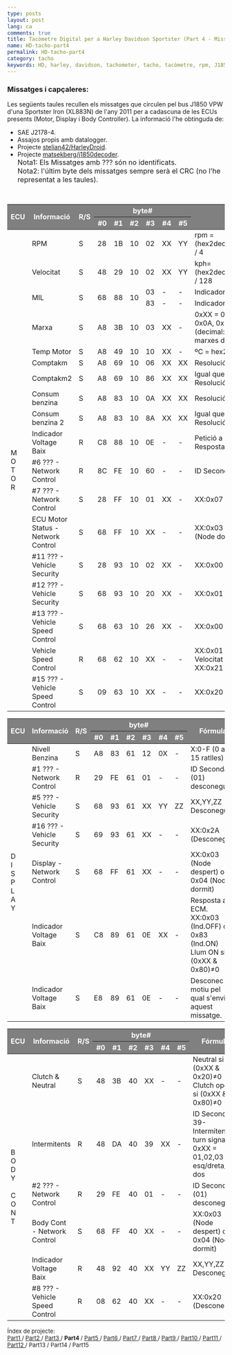 ```yaml
---
type: posts
layout: post
lang: ca
comments: true
title: Tacòmetre Digital per a Harley Davidson Sportster (Part 4 - Missatges al bus)
name: HD-tacho-part4
permalink: HD-tacho-part4
category: tacho
keywords: HD, harley, davidson, tachometer, tacho, tacòmetre, rpm, J1850, missatges, ID, capçalera
---
```


### Missatges i capçaleres:
Les següents taules recullen els missatges que circulen pel bus J1850 VPW d'una Sportster Iron (XL883N) de l'any 2011 per a cadascuna de les ECUs presents (Motor, Display i Body Controller). La informació l'he obtinguda de:<br>
- SAE J2178-4.<br>
- Assajos propis amb datalogger.<br>
- Projecte <a href="https://github.com/stelian42/HarleyDroid">stelian42/HarleyDroid</a>.<br>
- Projecte <a href=" https://github.com/matsekberg/j1850decoder">matsekberg/j1850decoder</a>.<br>
<font size="3">Nota1: Els Missatges amb ??? són no identificats.<br>
Nota2: l'últim byte dels missatges sempre serà el CRC (no l'he representat a les taules).</font>
<br>

<font size="2.5">
<table>
  <thead>
    <tr bgcolor="gray">
      <th rowspan="2"><font color="white">ECU</font></th>
      <th rowspan="2"><font color="white">Informació</font></th>
      <th rowspan="2"><font color="white">R/S</font></th>
      <th colspan="6"><font color="white">byte#</font></th>
      <th rowspan="2"><font color="white">Fórmula</font></th>
    </tr>
    <tr bgcolor="gray">
      <th><font color="white">#0</font></th>
      <th><font color="white">#1</font></th>
      <th><font color="white">#2</font></th>
      <th><font color="white">#3</font></th>
      <th><font color="white">#4</font></th>
      <th><font color="white">#5</font></th>
    </tr>
  </thead>
  <tbody>
    <tr>
      <td rowspan="19">M<br>O<BR>T<BR>O<BR>R</td>
      <td title="28 1B 10 02 XX YY">RPM</td>
      <td>S</td>
      <td>28</td>
      <td>1B</td>
      <td>10</td>
      <td>02</td>
      <td>XX</td>
      <td>YY</td>
      <td>rpm = (hex2dec(xx)*256+hex2dec(yy)) / 4</td>
    </tr>
    <tr>
      <td title="48 29 10 02 XX YY">Velocitat</td>
      <td>S</td>
      <td>48</td>
      <td>29</td>
      <td>10</td>
      <td>02</td>
      <td>XX</td>
      <td>YY</td>
      <td>kph= (hex2dec(xx)*256+hex2dec(yy)) / 128</td>
    </tr>
    <tr>
      <td rowspan="2" title="68 88 10 03">MIL</td>
      <td rowspan="2">S</td>
      <td rowspan="2">68</td>
      <td rowspan="2">88</td>
      <td rowspan="2">10</td>
      <td>03</td>
      <td>-</td>
      <td>-</td>
      <td>Indicador de fallada Actiu</td>
    </tr>
    <tr>
      <td title="68 88 10 83">83</td>
      <td>-</td>
      <td>-</td>
      <td>Indicador de fallada inactiu</td>
    </tr>
    <tr>
      <td title="A8 3B 10 03 XX">Marxa</td>
      <td>S</td>
      <td>A8</td>
      <td>3B</td>
      <td>10</td>
      <td>03</td>
      <td>XX</td>
      <td>-</td>
      <td>0xXX = 0x00, 0x02, 0x04, 0x08, 0x0A, 0x14 <br> (decimal: 0,2,4,8,10,20) per les marxes de 1era-5ena</td>
    </tr>
    <tr>
      <td title="A8 49 10 10 XX">Temp Motor</td>
      <td>S</td>
      <td>A8</td>
      <td>49</td>
      <td>10</td>
      <td>10</td>
      <td>XX</td>
      <td>-</td>
      <td>ºC = hex2dec(XX) - 40</td>
    </tr>
    <tr>
      <td title="A8 69 10 06 XX XX">Comptakm</td>
      <td>S</td>
      <td>A8</td>
      <td>69</td>
      <td>10</td>
      <td>06</td>
      <td>XX</td>
      <td>XX</td>
      <td>Resolució de bit=0,4 metres</td>
    </tr>
    <tr>
      <td title="A8 69 10 86 XX XX">Comptakm2</td>
      <td>S</td>
      <td>A8</td>
      <td>69</td>
      <td>10</td>
      <td>86</td>
      <td>XX</td>
      <td>XX</td>
      <td>Igual que l'anterior <br>Resolució de bit=0,4 metres</td>
    </tr>
    <tr>
      <td title="A8 83 10 0A XX XX">Consum benzina</td>
      <td>S</td>
      <td>A8</td>
      <td>83</td>
      <td>10</td>
      <td>0A</td>
      <td>XX</td>
      <td>XX</td>
      <td>Resolució de bit=0,00005 litres</td>
    </tr>
    <tr>
      <td title="A8 83 10 8A XX XX">Consum benzina 2</td>
      <td>S</td>
      <td>A8</td>
      <td>83</td>
      <td>10</td>
      <td>8A</td>
      <td>XX</td>
      <td>XX</td>
      <td>Igual que l'anterior <br>Resolució de bit=0,00005 litres</td>
    </tr>
    <tr>
      <td title="C8 88 10 0E">Indicador Voltage Baix</td>
      <td>R</td>
      <td>C8</td>
      <td>88</td>
      <td>10</td>
      <td>0E</td>
      <td>-</td>
      <td>-</td>
      <td>Petició a METER.<br>Resposta:C8 88 61</td>
    </tr>
    <tr>
      <td title="8C FE 10 60">#6 ??? - Network Control</td>
      <td>R</td>
      <td>8C</td>
      <td>FE</td>
      <td>10</td>
      <td>60</td>
      <td>-</td>
      <td>-</td>
      <td>ID Secondari (60) desconegut</td>
    </tr>
    <tr>
      <td title="28 FF 10 01 XX">#7 ??? - Network Control</td>
      <td>S</td>
      <td>28</td>
      <td>FF</td>
      <td>10</td>
      <td>01</td>
      <td>XX</td>
      <td>-</td>
      <td>XX:0x07 o 0x06 (Desconegut)</td>
    </tr>
    <tr>
      <td title="68 FF 10 XX">ECU Motor Status - Network Control</td>
      <td>S</td>
      <td>68</td>
      <td>FF</td>
      <td>10</td>
      <td>XX</td>
      <td>-</td>
      <td>-</td>
      <td>XX:0x03 (Node despert) o 0x04 (Node dormit)</td>
    </tr>
    <tr>
      <td title="28 93 10 02 XX">#11 ??? - Vehicle Security</td>
      <td>S</td>
      <td>28</td>
      <td>93</td>
      <td>10</td>
      <td>02</td>
      <td>XX</td>
      <td>-</td>
      <td>XX:0x00 (Desconegut)</td>
    </tr>
    <tr title="">
      <td title="68 93 10 20 XX">#12 ??? - Vehicle Security</td>
      <td>S</td>
      <td>68</td>
      <td>93</td>
      <td>10</td>
      <td>20</td>
      <td>XX</td>
      <td>-</td>
      <td>XX:0x01 (Desconegut)</td>
    </tr>
    <tr>
      <td title="68 63 10 26 XX">#13 ??? - Vehicle Speed Control</td>
      <td>S</td>
      <td>68</td>
      <td>63</td>
      <td>10</td>
      <td>26</td>
      <td>XX</td>
      <td>-</td>
      <td>XX:0x00 i 0x01 (Desconegut)</td>
    </tr>
    <tr>
      <td title="68 32 10 XX">Vehicle Speed Control</td>
      <td>R</td>
      <td>68</td>
      <td>62</td>
      <td>10</td>
      <td>XX</td>
      <td>-</td>
      <td>-</td>
      <td>XX:0x01 (Sistema Control Velocitat ON/OFF)<br> XX:0x21 (Botó ON/OFF actiu)</td>
    </tr>
    <tr>
      <td title="09 63 10 XX">#15 ??? - Vehicle Speed Control</td>
      <td>S</td>
      <td>09</td>
      <td>63</td>
      <td>10</td>
      <td>XX</td>
      <td>-</td>
      <td>-</td>
      <td>XX:0x20 (Desconegut)</td>
    </tr>

  </tbody>
</table>

<!--more-->

<table>
  <thead>
    <tr bgcolor="gray">
      <th rowspan="2"><font color="white">ECU</font></th>
      <th rowspan="2"><font color="white">Informació</font></th>
      <th rowspan="2"><font color="white">R/S</font></th>
      <th colspan="6"><font color="white">byte#</font></th>
      <th rowspan="2"><font color="white">Fórmula</font></th>
    </tr>
    <tr bgcolor="gray">
      <th><font color="white">#0</font></th>
      <th><font color="white">#1</font></th>
      <th><font color="white">#2</font></th>
      <th><font color="white">#3</font></th>
      <th><font color="white">#4</font></th>
      <th><font color="white">#5</font></th>
    </tr>
  </thead>
  <tbody>
    <tr>
      <td rowspan="7">D<br>I<BR>S<BR>P<BR>L<BR>A<BR>Y</td>
      <td title="A8 83 61 12 0X">Nivell Benzina</td>
      <td>S</td>
      <td>A8</td>
      <td>83</td>
      <td>61</td>
      <td>12</td>
      <td>0X</td>
      <td>-</td>
      <td>X:0-F (0 a 15 ratlles)</td>
    </tr>
    <tr>
      <td title="29 FE 61 01">#1 ??? - Network Control</td>
      <td>R</td>
      <td>29</td>
      <td>FE</td>
      <td>61</td>
      <td>01</td>
      <td>-</td>
      <td>-</td>
      <td>ID Secondari (01) desconegut</td>
    </tr>
    <tr>
      <td title="68 93 61 XX YY ZZ">#5 ??? - Vehicle Security</td>
      <td>S</td>
      <td>68</td>
      <td>93</td>
      <td>61</td>
      <td>XX</td>
      <td>YY</td>
      <td>ZZ</td>
      <td>XX,YY,ZZ Desconeguts</td>
    </tr>
    <tr>
      <td title="69 93 61 XX">#16 ??? - Vehicle Security</td>
      <td>S</td>
      <td>69</td>
      <td>93</td>
      <td>61</td>
      <td>XX</td>
      <td>-</td>
      <td>-</td>
      <td>XX:0x2A (Desconegut)</td>
    </tr>
    <tr>
      <td title="68 FF 61 XX">Display - Network Control</td>
      <td>S</td>
      <td>68</td>
      <td>FF</td>
      <td>61</td>
      <td>XX</td>
      <td>-</td>
      <td>-</td>
      <td>XX:0x03 (Node despert) o 0x04 (Node dormit)</td>
    </tr>
    <tr>
      <td title="C8 89 61 0E XX">Indicador Voltage Baix</td>
      <td>S</td>
      <td>C8</td>
      <td>89</td>
      <td>61</td>
      <td>0E</td>
      <td>XX</td>
      <td>-</td>
      <td>Resposta a ECM.<br>XX:0x03 (Ind.OFF) o 0x83 (Ind.ON)<br>Llum ON si (0xXX & 0x80)&#8800;0</td>
    </tr>
    <tr>
      <td title="E8 89 61 0E">Indicador Voltage Baix</td>
      <td>S</td>
      <td>E8</td>
      <td>89</td>
      <td>61</td>
      <td>0E</td>
      <td>-</td>
      <td>-</td>
      <td>Desconec el motiu pel qual s'envia aquest missatge.</td>
    </tr>

  </tbody>
</table>

<table>
  <thead>
    <tr bgcolor="gray">
      <th rowspan="2"><font color="white">ECU</font></th>
      <th rowspan="2"><font color="white">Informació</font></th>
      <th rowspan="2"><font color="white">R/S</font></th>
      <th colspan="6"><font color="white">byte#</font></th>
      <th rowspan="2"><font color="white">Fórmula</font></th>
    </tr>
    <tr bgcolor="gray">
      <th><font color="white">#0</font></th>
      <th><font color="white">#1</font></th>
      <th><font color="white">#2</font></th>
      <th><font color="white">#3</font></th>
      <th><font color="white">#4</font></th>
      <th><font color="white">#5</font></th>
    </tr>
  </thead>
  <tbody>
    <tr>
      <td rowspan="6">B<br>O<BR>D<BR>Y<BR> <BR>C<BR>O<BR>N<BR>T</td>
      <td title="48 3B 40 XX">Clutch & Neutral</td>
      <td>S</td>
      <td>48</td>
      <td>3B</td>
      <td>40</td>
      <td>XX</td>
      <td>-</td>
      <td>-</td>
      <td>Neutral si (0xXX & 0x20)&#8800;0<br>Clutch open si (0xXX & 0x80)&#8800;0</td>
    </tr>
    <tr>
      <td title="48 DA 40 39 XX">Intermitents</td>
      <td>R</td>
      <td>48</td>
      <td>DA</td>
      <td>40</td>
      <td>39</td>
      <td>XX</td>
      <td>-</td>
      <td>ID Secondari 39-Intermitents<br>turn signals, 0xXX = 01,02,03 per esq/dreta/els dos </td>
    </tr>
    <tr>
      <td title="29 FE 40 01">#2 ??? - Network Control</td>
      <td>R</td>
      <td>29</td>
      <td>FE</td>
      <td>40</td>
      <td>01</td>
      <td>-</td>
      <td>-</td>
      <td>ID Secondari (01) desconegut</td>
    </tr>
    <tr>
      <td title="68 FF 40 XX">Body Cont - Network Control</td>
      <td>S</td>
      <td>68</td>
      <td>FF</td>
      <td>40</td>
      <td>XX</td>
      <td>-</td>
      <td>-</td>
      <td>XX:0x03 (Node despert) o 0x04 (Node dormit)</td>
    </tr>
    <tr>
      <td title="48 92 40 XX YY">Indicador Voltage Baix</td>
      <td>R</td>
      <td>48</td>
      <td>92</td>
      <td>40</td>
      <td>XX</td>
      <td>YY</td>
      <td>ZZ</td>
      <td>XX,YY,ZZ Desconeguts</td>
    </tr>
    <tr>
      <td title="08 62 40 XX">#8 ??? - Vehicle Speed Control</td>
      <td>R</td>
      <td>08</td>
      <td>62</td>
      <td>40</td>
      <td>XX</td>
      <td>-</td>
      <td>-</td>
      <td>XX:0x20 (Desconegut)</td>
    </tr>

  </tbody>
</table>

</font>


<p>
<font size="2"> 
Índex de projecte:<br>
<a href="/HD-tacho-part1">Part1 </a>/
<a href="/HD-tacho-part2"> Part2 </a>/
<a href="/HD-tacho-part3"> Part3 </a>/
<b> Part4 </b>/
<a href="/HD-tacho-part5"> Part5 </a>/
<a href="/HD-tacho-part6"> Part6 </a>/
<a href="/HD-tacho-part7"> Part7 </a>/
<a href="/HD-tacho-part8"> Part8 </a>/
<a href="/HD-tacho-part9"> Part9 </a>/
<a href="/HD-tacho-part10"> Part10 </a>/
<a href="/HD-tacho-part11"> Part11 </a>/
<a href="/HD-tacho-part12"> Part12 </a>/
 Part13 /
 Part14 /
 Part15
 </font>
</p>
